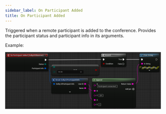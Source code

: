 ```yaml
---
sidebar_label: On Participant Added
title: On Participant Added
---
```

Triggered when a remote participant is added to the conference. Provides the participant status and participant info in its arguments.

Example:

![](../../../static/img/example-on-participant-added.png)